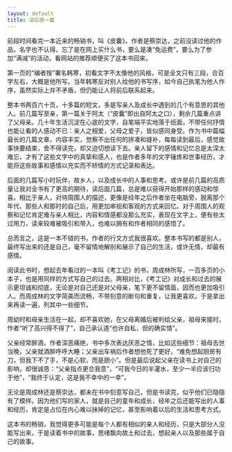```yaml
---
layout: default
title: 读后感一篇
---
```


前段时间看完一本近来的畅销书，叫《皮囊》。作者是蔡崇达，之前没读过他的作品，名字也不认得。忘了是在网上买什么书，要么是凑“免运费”，要么为了参加“满减”的活动，看网站的推荐顺便买了这本书回来。

第一页的“编者按”署名韩寒，初看文字不太像他的风格，可是全文只有三段，合百字左右，大概是他所写。当年韩寒反对别人给他的书写序，如今自己执笔为他人作序，虽然实际上并不矛盾，但仍能让人将前后联系起来。

整本书两百六十页，十多篇的短文，多是写亲人及成长中遇到的几个有意思的其他人。前几篇写至亲，第一篇关于阿太（“皮囊”即出自阿太之口），剩余几篇重点讲了父母亲。几十年生活沉淀在心底的文字，自笔端平实地落于纸面，不带任何抒情也能让看的人感动不已：亲人之相爱，父母之爱子，皆似感同身受。作为书中篇幅最长的几篇文章，内容丰实，觉察不出任何的拼凑和缝补，每每读到最后，感觉故事快要结束，舍不得读完，却又迫切想读下去。亲人留下的感情和记忆总是太深太难忘，才有了这些文字中的真挚和感人，也是作者多年的文字锤炼和世事经历，才能将这些故事和感情以充实而不矫情的方式记录和表达。

后面的几篇写小时玩伴，故乡人，以及成长中的人事和思考。或许是前几篇的高质量让我对全书有了更高的期待，读后面几篇，总是难以获得开始那样的感动和惊喜。相比于亲人，对待周围人的描述，更像是经年之后作者坐在电脑旁，脱离那个年代、那些人和那时的自己后，用更加审视和客观的方式来回忆。对于周围人的观察和记忆肯定难与亲人相比，内容和情感都没那么充实，表现在文字上，便有些太过用力，读来较难被吸引和带入，也难以拥有和作者相同的感悟了。

总而言之，这是一本不错的书，作者的行文方式我很喜欢。整本书写的都是别人，最终写出来的还是自己，毫不留情地解剖和展示了自己的生活，或许无情，却最有感情。

阅读此书时，想起去年看过的一本叫《考工记》的书，周成林所写，一百多页的小本子，也是用同样的方式写自己的过去。两相对比，《考工记》对成长和过去的展示更坦诚和彻底，无论是对自己还是对父母亲，笔下更不留情面，因而也更加吸引人。而周成林的文字简美而流畅，不带刻意的断句和重复，让我更喜欢。于是拿出来再读一遍，列其中一些细节。

周幼时和母亲生活在一起，却不喜欢她，在父母离婚后被判给父亲，祖母来接时，作者“听了高兴得不得了”，自己承认道“也许自私，但的确实情”。

父亲经常醉酒，作者深恶痛绝，书中多次表达厌恶之情，比如这些细节：祖母去世当晚，父亲就酒醉呼呼大睡；父亲出车祸后作者想他死了更好，“难免想起厨房有刀，但我下不了手，不是心软，而是胆小”。但是最后说起父亲在读书上对自己的影响，却很诚恳：“父亲指点更合我意”，“可我今日的半灌水，至少一半应该归功于他”，“我终于认定，这是我不幸中的一幸”。


无论是周成林还是蔡崇达，都未在书中刻意写自己，但是书读完，似乎他们已隐隐有了模样。因为他们写的家人，就是自己的童年和成长，经年之后还能写出的人事和经历，肯定是占位在内心难以抹掉的记忆，甚至影响着以后的生活和思考方式。

这本书的畅销，我觉得更多可能是每个人都有相似的亲人和经历，只是大部分人没能写出来，于是读着书中的故事，思绪飘向故土和过去，想起亲人以及那些属于自己的故事。
